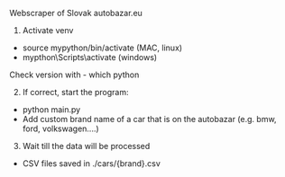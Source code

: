 Webscraper of Slovak autobazar.eu

1. Activate venv 
  - source mypython/bin/activate (MAC, linux)
  - mypthon\Scripts\activate (windows)

Check version with - which python

2. If correct, start the program:
  - python main.py
  - Add custom brand name of a car that is on the autobazar (e.g. bmw, ford, volkswagen....)
  
3. Wait till the data will be processed 
  - CSV files saved in ./cars/{brand}.csv
